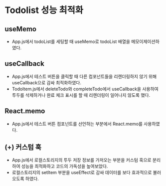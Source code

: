 # Todolist 성능 최적화

## useMemo

- App.js에서 todoList를 세팅할 때 useMemo로 todoList 배열을 메모이제이션하였다.

## useCallback

- App.js에서 테스트 버튼을 클릭할 때 다른 컴포넌트들을 리렌더링하지 않기 위해 useCallback으로 감싸 최적화하였다.
- TodoItem.js에서 deleteTodo와 completeTodo에서 useCallback을 사용하여 투두를 삭제하거나 완료 체크 표시를 할 때 리렌더링이 일어나지 않도록 했다.

## React.memo

- App.js에서 테스트 버튼 컴포넌트를 선언하는 부분에서 React.memo를 사용하였다.

## (+) 커스텀 훅

- App.js에서 로컬스토리지의 투두 저장 정보를 가저오는 부분을 커스텀 훅으로 분리하여 성능을 최적화하고 코드의 가독성을 높여보았다.
- 로컬스토리지의 setItem 부분을 useEffect로 감싸 데이터를 보다 효과적으로 불러오도록 하였다.

